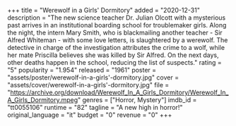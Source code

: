 +++
title = "Werewolf in a Girls' Dormitory"
added = "2020-12-31"
description = "The new science teacher Dr. Julian Olcott with a mysterious past arrives in an institutional boarding school for troublemaker girls. Along the night, the intern Mary Smith, who is blackmailing another teacher - Sir Alfred Whiteman - with some love letters, is slaughtered by a werewolf. The detective in charge of the investigation attributes the crime to a wolf, while her mate Priscilla believes she was killed by Sir Alfred. On the next days, other deaths happen in the school, reducing the list of suspects."
rating = "5"
popularity = "1.954"
released = "1961"
poster = "assets/poster/werewolf-in-a-girls'-dormitory.jpg"
cover = "assets/cover/werewolf-in-a-girls'-dormitory.jpg"
file = "https://archive.org/download/Werewolf_In_A_Girls_Dormitory/Werewolf_In_A_Girls_Dormitory.mpeg"
genres = ["Horror, Mystery"]
imdb_id = "tt0055106"
runtime = "82"
tagline = "A new high in horror!"
original_language = "it"
budget = "0"
revenue = "0"
+++